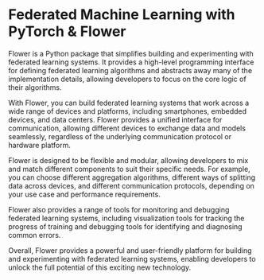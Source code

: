 # Federated Machine Learning with PyTorch & Flower

Flower is a Python package that simplifies building and experimenting with federated learning systems. It provides a high-level programming interface for defining federated learning algorithms and abstracts away many of the implementation details, allowing developers to focus on the core logic of their algorithms.

With Flower, you can build federated learning systems that work across a wide range of devices and platforms, including smartphones, embedded devices, and data centers. Flower provides a unified interface for communication, allowing different devices to exchange data and models seamlessly, regardless of the underlying communication protocol or hardware platform.

Flower is designed to be flexible and modular, allowing developers to mix and match different components to suit their specific needs. For example, you can choose different aggregation algorithms, different ways of splitting data across devices, and different communication protocols, depending on your use case and performance requirements.

Flower also provides a range of tools for monitoring and debugging federated learning systems, including visualization tools for tracking the progress of training and debugging tools for identifying and diagnosing common errors.

Overall, Flower provides a powerful and user-friendly platform for building and experimenting with federated learning systems, enabling developers to unlock the full potential of this exciting new technology.
